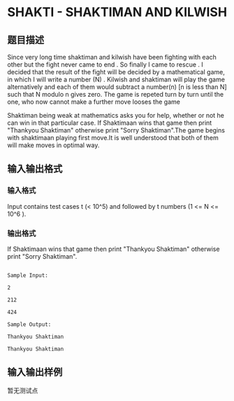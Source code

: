 # SHAKTI - SHAKTIMAN AND KILWISH

## 题目描述

Since very long time shaktiman and kilwish have been fighting with each other but the fight never came to end . So finally I came to rescue . I decided that the result of the fight will be decided by a mathematical game, in which I will write a number (N) . Kilwish and shaktiman will play the game alternatively and each of them would subtract a number(n) \[n is less than N\] such that N modulo n gives zero. The game is repeted turn by turn until the one, who now cannot make a further move looses the game

Shaktiman being weak at mathematics asks you for help, whether or not he can win in that particular case. If Shaktimaan wins that game then print "Thankyou Shaktiman" otherwise print "Sorry Shaktiman".The game begins with shaktimaan playing first move.It is well understood that both of them will make moves in optimal way.

## 输入输出格式

### 输入格式

Input contains test cases t (< 10^5) and followed by t numbers (1 <= N <= 10^6 ).

### 输出格式

If Shaktimaan wins that game then print "Thankyou Shaktiman" otherwise print "Sorry Shaktiman".

```

Sample Input:

2

212

424

Sample Output:

Thankyou Shaktiman

Thankyou Shaktiman

```

## 输入输出样例

暂无测试点

